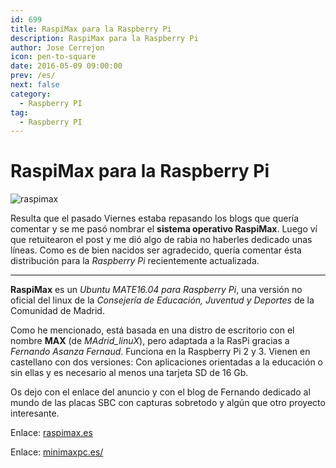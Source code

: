 ```yaml
---
id: 699
title: RaspiMax para la Raspberry Pi
description: RaspiMax para la Raspberry Pi
author: Jose Cerrejon
icon: pen-to-square
date: 2016-05-09 09:00:00
prev: /es/
next: false
category:
  - Raspberry PI
tag:
  - Raspberry PI
---
```


# RaspiMax para la Raspberry Pi

![raspimax](/images/2016/05/raspimax.png)

Resulta que el pasado Viernes estaba repasando los blogs que quería comentar y se me pasó nombrar el **sistema operativo RaspiMax**. Luego ví que retuitearon el post y me dió algo de rabia no haberles dedicado unas líneas. Como es de bien nacidos ser agradecido, quería comentar  ésta distribución para la *Raspberry Pi* recientemente actualizada.

- - -
**RaspiMax** es un *Ubuntu MATE16.04 para Raspberry Pi*, una versión no oficial del linux de la *Consejería de Educación, Juventud y Deportes* de la Comunidad de Madrid.

Como he mencionado, está basada en una distro de escritorio con el nombre **MAX** (de *MAdrid_linuX*), pero adaptada a la RasPi gracias a *Fernando Asanza Fernaud*. Funciona en la Raspberry Pi 2 y 3. Vienen en castellano con dos versiones: Con aplicaciones orientadas a la educación o sin ellas y es necesario al menos una tarjeta SD de 16 Gb.

Os dejo con el enlace del anuncio y con el blog de Fernando dedicado al mundo de las placas SBC con capturas sobretodo y algún que otro proyecto interesante.

Enlace: [raspimax.es](http://raspimax.es)

Enlace: [minimaxpc.es/](http://minimaxpc.es/)